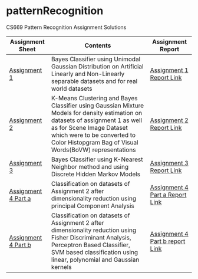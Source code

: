 # patternRecognition
CS669 Pattern Recognition Assignment Solutions

|Assignment Sheet | Contents | Assignment Report |
|-----|----|----|
| [Assignment 1](https://github.com/ashking13th/patternRecognition/blob/master/assignments/assign-1/Assignment1_Details_29August2018.pdf) | Bayes Classifier using Unimodal Gaussian Distribution on Artificial Linearly and Non-Linearly separable datasets and for real world datasets | [Assignment 1 Report Link](https://github.com/ashking13th/patternRecognition/blob/master/assignments/assign-1/Group8_Assignment1.pdf) |
|[Assignment 2](https://github.com/ashking13th/patternRecognition/blob/master/assignments/assign-2/Assignment2_Details_26September2018.pdf) | K-Means Clustering and Bayes Classifier using Gaussian Mixture Models for density estimation on datasets of assignment 1 as well as for Scene Image Dataset which were to be converted to Color Histopgram Bag of Visual Words(BoVW) representations | [Assignment 2 Report Link](https://github.com/ashking13th/patternRecognition/blob/master/assignments/assign-2/PR_assign_2.pdf) |
| [Assignment 3](https://github.com/ashking13th/patternRecognition/blob/master/assignments/assign-3/Assignment3_Details_22Oct2018.pdf) | Bayes Classifier using K-Nearest Neighbor method and using Discrete Hidden Markov Models | [Assignment 3 Report Link](https://github.com/ashking13th/patternRecognition/blob/master/assignments/assign-3/groub_08_Assignment_3.pdf) |
| [Assignment 4 Part a](https://github.com/ashking13th/patternRecognition/blob/master/assignments/assign-4/Assignment4_Details_08Nov2018.pdf) | Classification on datasets of Assignment 2 after dimensionality reduction using principal Component Analysis | [Assignment 4 Part a Report Link](https://github.com/ashking13th/patternRecognition/blob/master/assignments/assign-4/group_08_assign_4_part1.pdf) |
| [Assignment 4 Part b](https://github.com/ashking13th/patternRecognition/blob/master/assignments/assign-4/Assignment4_Details_08Nov2018.pdf) | Classification on datasets of Assignment 2 after dimensionality reduction using Fisher Discriminant Analysis, Perceptron Based Classifier, SVM based classification using linear, polynomial and Gaussian kernels | [Assignment 4 Part b report Link](https://github.com/ashking13th/patternRecognition/blob/master/assignments/assign-4/scripts2/PR_final_report.pdf) |
